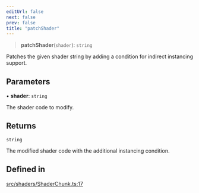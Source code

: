 ```yaml
---
editUrl: false
next: false
prev: false
title: "patchShader"
---
```


> **patchShader**(`shader`): `string`

Patches the given shader string by adding a condition for indirect instancing support.

## Parameters

• **shader**: `string`

The shader code to modify.

## Returns

`string`

The modified shader code with the additional instancing condition.

## Defined in

[src/shaders/ShaderChunk.ts:17](https://github.com/three-ez/instanced-mesh/blob/85018850a35ef66e53e9b7df12c8fcc2c395066b/src/shaders/ShaderChunk.ts#L17)
